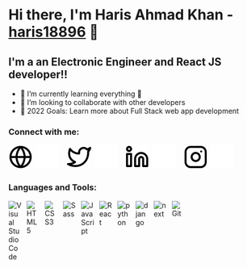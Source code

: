 # Hi there, I'm Haris Ahmad Khan - [haris18896](https://portfolio-39c92.web.app/) 👋 

## I'm a an Electronic Engineer and React JS developer!!

- 🌱 I’m currently learning everything 🤣
- 👯 I’m looking to collaborate with other developers
- 🥅 2022 Goals: Learn more about Full Stack web app development


### Connect with me:

[![website](./img/globe-light.svg)](https://portfolio-39c92.web.app/#gh-light-mode-only)
[![website](./img/globe-dark.svg)](https://portfolio-39c92.web.app/#gh-dark-mode-only)
&nbsp;&nbsp;
[![website](./img/twitter-light.svg)](https://twitter.com/HarisAhmadKha18#gh-light-mode-only)
[![website](./img/twitter-dark.svg)](https://twitter.com/HarisAhmadKha18#gh-dark-mode-only)
&nbsp;&nbsp;
[![website](./img/linkedin-light.svg)](https://www.linkedin.com/in/haris-ahmad-91b70215a/#gh-light-mode-only)
[![website](./img/linkedin-dark.svg)](https://www.linkedin.com/in/haris-ahmad-91b70215a/#gh-dark-mode-only)
&nbsp;&nbsp;
[![website](./img/instagram-light.svg)](https://www.instagram.com/haris18896/#gh-light-mode-only)
[![website](./img/instagram-dark.svg)](https://www.instagram.com/haris18896/#gh-dark-mode-only)

### Languages and Tools:

<img align="left" alt="Visual Studio Code" width="26px" src="https://cdn.jsdelivr.net/gh/devicons/devicon/icons/vscode/vscode-original.svg" style="padding-right:10px;" />
<img align="left" alt="HTML5" width="26px" src="https://cdn.jsdelivr.net/gh/devicons/devicon/icons/html5/html5-original.svg" style="padding-right:10px;" />
<img align="left" alt="CSS3" width="26px" src="https://cdn.jsdelivr.net/gh/devicons/devicon/icons/css3/css3-original.svg" style="padding-right:10px;" />
<img align="left" alt="Sass" width="26px" src="https://cdn.jsdelivr.net/gh/devicons/devicon/icons/sass/sass-original.svg" style="padding-right:10px;" />
<img align="left" alt="JavaScript" width="26px" src="https://cdn.jsdelivr.net/gh/devicons/devicon/icons/javascript/javascript-original.svg" style="padding-right:10px;" />
<img align="left" alt="React" width="26px" src="https://cdn.jsdelivr.net/gh/devicons/devicon/icons/react/react-original.svg" style="padding-right:10px;" />
<img align="left" alt="python" width="26px" src="https://cdn.jsdelivr.net/gh/devicons/devicon/icons/python/python-original.svg" style="padding-right:10px;" />
<img align="left" alt="django" width="26px" src="https://cdn.jsdelivr.net/gh/devicons/devicon/icons/django/django-original.svg" style="padding-right:10px;" />
<img align="left" alt="next" width="26px" src="https://cdn.jsdelivr.net/gh/devicons/devicon/icons/next/next-original.svg" style="padding-right:10px;" />
<img align="left" alt="Git" width="26px" src="https://cdn.jsdelivr.net/gh/devicons/devicon/icons/git/git-original.svg" style="padding-right:10px;" />

<br />
<br />

[website]: https://portfolio-39c92.web.app/
[twitter]: https://twitter.com/HarisAhmadKha18
[instagram]: https://www.instagram.com/haris18896/
[linkedin]: https://www.linkedin.com/in/haris-ahmad-91b70215a/